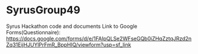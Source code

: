 # SyrusGroup49
Syrus Hackathon code and documents
Link to Google Forms(Questionnaire): https://docs.google.com/forms/d/e/1FAIpQLSe2WFseGQb0iZHqZztqJRzd2nZq31EijHJUYlPrFmR_BppHIQ/viewform?usp=sf_link
